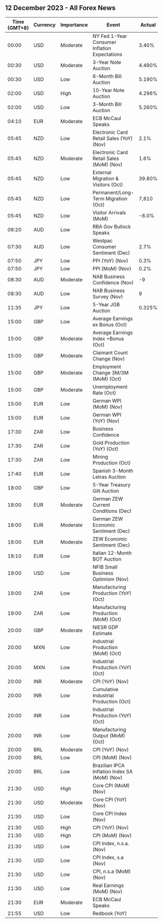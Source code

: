 ## 12 December 2023 - All Forex News

| Time (GMT+8) | Currency | Importance | Event | Actual | Forecast | Previous |
|------|----------|------------|-------|--------|----------|----------|
| 00:00 | USD | Moderate | NY Fed 1-Year Consumer Inflation Expectations | 3.40% |  | 3.60% |
| 00:30 | USD | Moderate | 3-Year Note Auction | 4.490% |  | 4.701% |
| 00:30 | USD | Low | 6-Month Bill Auction | 5.190% |  | 5.190% |
| 02:00 | USD | High | 10-Year Note Auction | 4.296% |  | 4.519% |
| 02:00 | USD | Low | 3-Month Bill Auction | 5.260% |  | 5.250% |
| 04:10 | EUR | Moderate | ECB McCaul Speaks |  |  |  |
| 05:45 | NZD | Low | Electronic Card Retail Sales (YoY) (Nov) | 2.1% |  | -2.0% |
| 05:45 | NZD | Moderate | Electronic Card Retail Sales (MoM) (Nov) | 1.6% |  | -0.6% |
| 05:45 | NZD | Low | External Migration & Visitors (Oct) | 39.80% |  | 48.70% |
| 05:45 | NZD | Low | Permanent/Long-Term Migration (Oct) | 7,810 |  | 10,010 |
| 05:45 | NZD | Low | Visitor Arrivals (MoM) | -8.0% |  | 2.3% |
| 06:20 | AUD | Low | RBA Gov Bullock Speaks |  |  |  |
| 07:30 | AUD | Low | Westpac Consumer Sentiment (Dec) | 2.7% |  | -2.6% |
| 07:50 | JPY | Low | PPI (YoY) (Nov) | 0.3% | 0.1% | 0.9% |
| 07:50 | JPY | Low | PPI (MoM) (Nov) | 0.2% | 0.2% | -0.3% |
| 08:30 | AUD | Moderate | NAB Business Confidence (Nov) | -9 |  | -3 |
| 08:30 | AUD | Low | NAB Business Survey (Nov) | 9 |  | 13 |
| 11:35 | JPY | Low | 5-Year JGB Auction | 0.325% |  | 0.418% |
| 15:00 | GBP | Low | Average Earnings ex Bonus (Oct) |  | 7.4% | 7.7% |
| 15:00 | GBP | Moderate | Average Earnings Index +Bonus (Oct) |  | 7.7% | 7.9% |
| 15:00 | GBP | Moderate | Claimant Count Change (Nov) |  | 15.0K | 17.8K |
| 15:00 | GBP | Moderate | Employment Change 3M/3M (MoM) (Oct) |  |  | 54K |
| 15:00 | GBP | Moderate | Unemployment Rate (Oct) |  | 4.2% | 4.2% |
| 15:00 | EUR | Low | German WPI (MoM) (Nov) |  | -0.1% | -0.7% |
| 15:00 | EUR | Low | German WPI (YoY) (Nov) |  |  | -4.2% |
| 17:30 | ZAR | Low | Business Confidence |  |  | 108.2 |
| 17:30 | ZAR | Low | Gold Production (YoY) (Oct) |  |  | -0.1% |
| 17:30 | ZAR | Low | Mining Production (Oct) |  | 1.5% | -1.9% |
| 17:40 | EUR | Low | Spanish 3-Month Letras Auction |  |  | 3.552% |
| 18:00 | GBP | Low | 5-Year Treasury Gilt Auction |  |  | 4.474% |
| 18:00 | EUR | Moderate | German ZEW Current Conditions (Dec) |  | -76.0 | -79.8 |
| 18:00 | EUR | Moderate | German ZEW Economic Sentiment (Dec) |  | 8.8 | 9.8 |
| 18:00 | EUR | Moderate | ZEW Economic Sentiment (Dec) |  | 11.2 | 13.8 |
| 18:10 | EUR | Low | Italian 12-Month BOT Auction |  |  | 3.860% |
| 19:00 | USD | Low | NFIB Small Business Optimism (Nov) |  | 90.7 | 90.7 |
| 19:00 | ZAR | Low | Manufacturing Production (YoY) (Oct) |  | 1.8% | -4.3% |
| 19:00 | ZAR | Low | Manufacturing Production (MoM) (Oct) |  | 0.4% | -0.5% |
| 20:00 | GBP | Moderate | NIESR GDP Estimate |  |  | 0.1% |
| 20:00 | MXN | Low | Industrial Production (MoM) (Oct) |  | -0.1% | 0.2% |
| 20:00 | MXN | Low | Industrial Production (YoY) (Oct) |  | 4.2% | 3.9% |
| 20:00 | INR | Moderate | CPI (YoY) (Nov) |  | 5.70% | 4.87% |
| 20:00 | INR | Low | Cumulative Industrial Production (Oct) |  |  | 6.00% |
| 20:00 | INR | Low | Industrial Production (YoY) (Oct) |  | 10.0% | 5.8% |
| 20:00 | INR | Low | Manufacturing Output (MoM) (Oct) |  |  | 4.5% |
| 20:00 | BRL | Moderate | CPI (YoY) (Nov) |  | 4.70% | 4.82% |
| 20:00 | BRL | Low | CPI (MoM) (Nov) |  | 0.30% | 0.24% |
| 20:00 | BRL | Low | Brazilian IPCA Inflation Index SA (MoM) (Nov) |  |  | 0.23% |
| 21:30 | USD | High | Core CPI (MoM) (Nov) |  | 0.3% | 0.2% |
| 21:30 | USD | Moderate | Core CPI (YoY) (Nov) |  | 4.0% | 4.0% |
| 21:30 | USD | Low | Core CPI Index (Nov) |  |  | 311.37 |
| 21:30 | USD | High | CPI (YoY) (Nov) |  | 3.1% | 3.2% |
| 21:30 | USD | High | CPI (MoM) (Nov) |  | 0.0% | 0.0% |
| 21:30 | USD | Low | CPI Index, n.s.a. (Nov) |  | 306.90 | 307.67 |
| 21:30 | USD | Low | CPI Index, s.a (Nov) |  |  | 307.62 |
| 21:30 | USD | Low | CPI, n.s.a (MoM) (Nov) |  |  | -0.04% |
| 21:30 | USD | Low | Real Earnings (MoM) (Nov) |  |  | -0.1% |
| 21:30 | EUR | Moderate | ECB McCaul Speaks |  |  |  |
| 21:55 | USD | Low | Redbook (YoY) |  |  | 3.0% |
